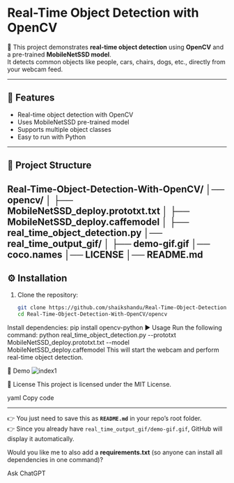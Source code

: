 # Real-Time Object Detection with OpenCV

🚀 This project demonstrates **real-time object detection** using **OpenCV** and a pre-trained **MobileNetSSD model**.  
It detects common objects like people, cars, chairs, dogs, etc., directly from your webcam feed.  

---

## 📌 Features
- Real-time object detection with OpenCV
- Uses MobileNetSSD pre-trained model
- Supports multiple object classes
- Easy to run with Python

---

## 📂 Project Structure
Real-Time-Object-Detection-With-OpenCV/
│── opencv/
│ ├── MobileNetSSD_deploy.prototxt.txt
│ ├── MobileNetSSD_deploy.caffemodel
│ ├── real_time_object_detection.py
│── real_time_output_gif/
│ ├── demo-gif.gif
│── coco.names
│── LICENSE
│── README.md
---

## ⚙️ Installation

1. Clone the repository:
   ```bash
   git clone https://github.com/shaikshandu/Real-Time-Object-Detection-With-OpenCV.git
   cd Real-Time-Object-Detection-With-OpenCV/opencv
Install dependencies:
pip install opencv-python
▶️ Usage
Run the following command:
python real_time_object_detection.py --prototxt MobileNetSSD_deploy.prototxt.txt --model MobileNetSSD_deploy.caffemodel
This will start the webcam and perform real-time object detection.

🎥 Demo
  <img src="./real_time_output_gif/demo-gif.gif" alt="index1"/>

📜 License
This project is licensed under the MIT License.

yaml
Copy code

---

👉 You just need to save this as **`README.md`** in your repo’s root folder.  
👉 Since you already have `real_time_output_gif/demo-gif.gif`, GitHub will display it automatically.  

Would you like me to also add a **requirements.txt** (so anyone can install all dependencies in one command)?







Ask ChatGPT
